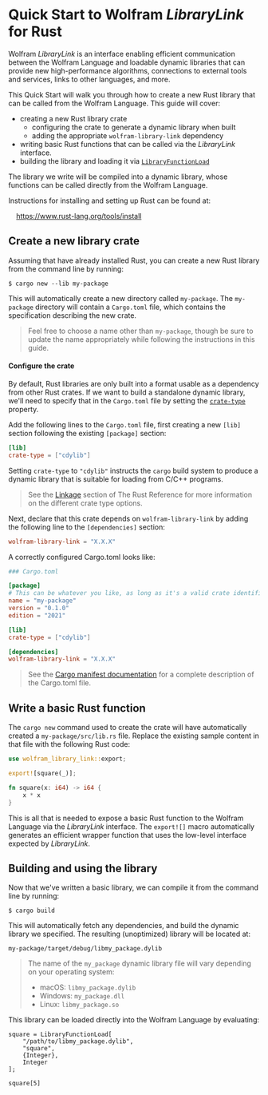 # Quick Start to Wolfram *LibraryLink* for Rust

Wolfram *LibraryLink* is an interface enabling efficient communication between the
Wolfram Language and loadable dynamic libraries that can provide new high-performance
algorithms, connections to external tools and services, links to other languages, and
more.

This Quick Start will walk you through how to create a new Rust library that can
be called from the Wolfram Language. This guide will cover:

  * creating a new Rust library crate
    - configuring the crate to generate a dynamic library when built
    - adding the appropriate `wolfram-library-link` dependency
  * writing basic Rust functions that can be called via the *LibraryLink* interface.
  * building the library and loading it via [`LibraryFunctionLoad`][ref/LibraryFunctionLoad]

The library we write will be compiled into a dynamic library, whose functions can be
called directly from the Wolfram Language.

Instructions for installing and setting up Rust can be found at:

&nbsp;&nbsp;&nbsp;&nbsp;<https://www.rust-lang.org/tools/install>

[ref/LibraryFunctionLoad]: https://reference.wolfram.com/language/ref/LibraryFunctionLoad.html

## Create a new library crate

Assuming that have already installed Rust, you can create a new Rust library from the
command line by running:

```shell
$ cargo new --lib my-package
```

This will automatically create a new directory called `my-package`. The `my-package`
directory will contain a `Cargo.toml` file, which contains the specification describing
the new crate.

> Feel free to choose a name other than `my-package`, though be sure to update the name
> appropriately while following the instructions in this guide.

#### Configure the crate

By default, Rust libraries are only built into a format usable as a dependency from other
Rust crates. If we want to build a standalone dynamic library, we'll need to specify that
in the `Cargo.toml` file by setting the
[`crate-type`](https://doc.rust-lang.org/cargo/reference/cargo-targets.html#the-crate-type-field)
property.

Add the following lines to the `Cargo.toml` file, first creating a new `[lib]` section
following the existing `[package]` section:

```toml
[lib]
crate-type = ["cdylib"]
```

Setting `crate-type` to `"cdylib"` instructs the `cargo` build system to produce a dynamic
library that is suitable for loading from C/C++ programs.

> See the [Linkage](https://doc.rust-lang.org/reference/linkage.html) section of The Rust
> Reference for more information on the different crate type options.

Next, declare that this crate depends on `wolfram-library-link` by adding the
following line to the `[dependencies]` section:

```toml
wolfram-library-link = "X.X.X"
```

A correctly configured Cargo.toml looks like:

```toml
### Cargo.toml

[package]
# This can be whatever you like, as long as it's a valid crate identifier.
name = "my-package"
version = "0.1.0"
edition = "2021"

[lib]
crate-type = ["cdylib"]

[dependencies]
wolfram-library-link = "X.X.X"
```

> See the [Cargo manifest documentation][cargo-manifest-docs] for a complete description
> of the Cargo.toml file.

## Write a basic Rust function

The `cargo new` command used to create the crate will have automatically created a
`my-package/src/lib.rs` file. Replace the existing sample content in that file with
the following Rust code:

```rust
use wolfram_library_link::export;

export![square(_)];

fn square(x: i64) -> i64 {
    x * x
}
```

This is all that is needed to expose a basic Rust function to the Wolfram Language via
the *LibraryLink* interface. The `export![]` macro automatically generates an efficient
wrapper function that uses the low-level interface expected by *LibraryLink*.

## Building and using the library

Now that we've written a basic library, we can compile it from the command line by
running:

```shell
$ cargo build
```

This will automatically fetch any dependencies, and build the dynamic library we specified.
The resulting (unoptimized) library will be located at:

```text
my-package/target/debug/libmy_package.dylib
```

> The name of the `my_package` dynamic library file will vary depending on your operating
> system:
>
> * macOS: `libmy_package.dylib`
> * Windows: `my_package.dll`
> * Linux: `libmy_package.so`

This library can be loaded directly into the Wolfram Language by evaluating:

```wolfram
square = LibraryFunctionLoad[
	"/path/to/libmy_package.dylib",
	"square",
	{Integer},
	Integer
];

square[5]
```

[cargo-manifest-docs]: https://doc.rust-lang.org/cargo/reference/manifest.html
[cargo-paclet]: https://stash.wolfram.com/users/connorg/repos/cargo-paclet/browse